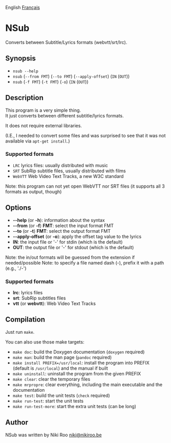 English [Français](README-fr.md)

# NSub

Converts between Subtitle/Lyrics formats (webvtt/srt/lrc).

## Synopsis

- `nsub --help`
- `nsub` (`--from FMT`) (`--to FMT`) (`--apply-offset`) (`IN` (`OUT`))
- `nsub` (`-f FMT`) (`-t FMT`) (`-o`) (`IN` (`OUT`))

## Description

This program is a very simple thing.  
It just converts between different subtitle/lyrics formats.

It does not require external libraries.

(I.E., I needed to convert some files and was surprised to see that it was not available via `apt-get install`.)

### Supported formats

- `LRC` lyrics files: usually distributed with music
- `SRT` SubRip subtitle files, usually distributed with films
- `WebVTT` Web Video Text Tracks, a new W3C standard

Note: this program can not yet open WebVTT nor SRT files (it supports all 3 formats as output, though)

## Options

- **--help** (or **-h**): information about the syntax
- **--from** (or **-f**) **FMT**: select the input format FMT
- **--to** (or **-t**) **FMT**: select the output format FMT
- **--apply-offset** (or **-o**): apply the offset tag value to the lyrics
- **IN**: the input file or '-' for stdin (which is the default)
- **OUT**: the output file or '-' for stdout (which is the default)

Note: the in/out formats will be guessed from the extension if needed/possible
Note: to specify a file named dash (-), prefix it with a path (e.g., './-')

### Supported formats

- **lrc**: lyrics files
- **srt**: SubRip subtitles files
- **vtt** (or **webvtt**): Web Video Text Tracks

## Compilation

Just run `make`.  

You can also use those make targets:

- `make doc`: build the Doxygen documentation (`doxygen` required)
- `make man`: build the man page (`pandoc` required)
- `make install PREFIX=/usr/local`: install the program into PREFIX (default is `/usr/local`) and the manual if built
- `make uninstall`: uninstall the program from the given PREFIX
- `make clear`: clear the temporary files
- `make mrpropre`: clear everything, including the main executable and the documentation
- `make test`: build the unit tests (`check` required)
- `make run-test`: start the unit tests
- `make run-test-more`: start the extra unit tests (can be long)

## Author

NSub was written by Niki Roo <niki@nikiroo.be>

